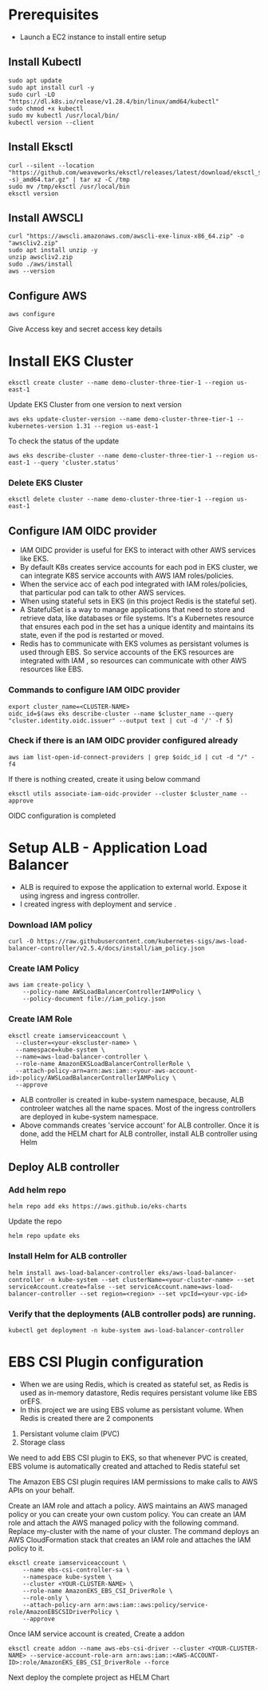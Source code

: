 # Prerequisites

* Launch a EC2 instance to install entire setup

## Install Kubectl
```
sudo apt update
sudo apt install curl -y
sudo curl -LO "https://dl.k8s.io/release/v1.28.4/bin/linux/amd64/kubectl"
sudo chmod +x kubectl
sudo mv kubectl /usr/local/bin/
kubectl version --client
```
## Install Eksctl 
```
curl --silent --location "https://github.com/weaveworks/eksctl/releases/latest/download/eksctl_$(uname -s)_amd64.tar.gz" | tar xz -C /tmp
sudo mv /tmp/eksctl /usr/local/bin
eksctl version
```
## Install AWSCLI
```
curl "https://awscli.amazonaws.com/awscli-exe-linux-x86_64.zip" -o "awscliv2.zip"
sudo apt install unzip -y
unzip awscliv2.zip
sudo ./aws/install
aws --version
```
## Configure AWS
```
aws configure
```
Give Access key and secret access key details

# Install EKS Cluster
```
eksctl create cluster --name demo-cluster-three-tier-1 --region us-east-1
```
Update EKS Cluster from one version to next version
```
aws eks update-cluster-version --name demo-cluster-three-tier-1 --kubernetes-version 1.31 --region us-east-1
```

To check the status of the update
```
aws eks describe-cluster --name demo-cluster-three-tier-1 --region us-east-1 --query 'cluster.status'
```
### Delete EKS Cluster
```
eksctl delete cluster --name demo-cluster-three-tier-1 --region us-east-1
```
## Configure IAM OIDC provider
* IAM OIDC provider is useful for EKS to interact with other AWS services like EKS.
* By default K8s creates service accounts for each pod in EKS cluster, we can integrate K8S service accounts with AWS IAM roles/policies.
* When the service acc of each pod integrated with IAM roles/policies, that particular pod can talk to other AWS services.
* When using stateful sets in EKS (in this project Redis is the stateful set).
* A StatefulSet is a way to manage applications that need to store and retrieve data, like databases or file systems. It's a Kubernetes resource that ensures each pod in the set has a unique identity and maintains its state, even if the pod is restarted or moved.
* Redis has to communicate with EKS volumes as persistant volumes is used through EBS. So service accounts of the EKS resources are integrated with IAM , so resources can communicate with other AWS resources like EBS. 

### Commands to configure IAM OIDC provider
```
export cluster_name=<CLUSTER-NAME>
oidc_id=$(aws eks describe-cluster --name $cluster_name --query "cluster.identity.oidc.issuer" --output text | cut -d '/' -f 5) 
```

### Check if there is an IAM OIDC provider configured already
```
aws iam list-open-id-connect-providers | grep $oidc_id | cut -d "/" -f4
```
If there is nothing created, create it using below command
```
eksctl utils associate-iam-oidc-provider --cluster $cluster_name --approve
```
OIDC configuration is completed


# Setup ALB - Application Load Balancer
* ALB is required to expose the application to external world. Expose it using ingress and ingress controller. 
* I created  ingress with deployment and service .

### Download IAM policy
```
curl -O https://raw.githubusercontent.com/kubernetes-sigs/aws-load-balancer-controller/v2.5.4/docs/install/iam_policy.json
```
### Create IAM Policy
```
aws iam create-policy \
    --policy-name AWSLoadBalancerControllerIAMPolicy \
    --policy-document file://iam_policy.json
```

### Create IAM Role
```
eksctl create iamserviceaccount \
  --cluster=<your-ekscluster-name> \
  --namespace=kube-system \
  --name=aws-load-balancer-controller \
  --role-name AmazonEKSLoadBalancerControllerRole \
  --attach-policy-arn=arn:aws:iam::<your-aws-account-id>:policy/AWSLoadBalancerControllerIAMPolicy \
  --approve
```
* ALB controller is created in kube-system namespace, because, ALB controleer watches all the name spaces. Most of the ingress controllers are deployed in kube-system namespace.
* Above commands creates 'service account' for ALB controller. Once it is done, add the HELM chart for ALB controller, install ALB controller using Helm

## Deploy ALB controller

### Add helm repo
```
helm repo add eks https://aws.github.io/eks-charts
```
Update the repo
```
helm repo update eks
```
### Install Helm for ALB controller
```
helm install aws-load-balancer-controller eks/aws-load-balancer-controller -n kube-system --set clusterName=<your-cluster-name> --set serviceAccount.create=false --set serviceAccount.name=aws-load-balancer-controller --set region=<region> --set vpcId=<your-vpc-id>
```

### Verify that the deployments (ALB controller pods) are running.
```
kubectl get deployment -n kube-system aws-load-balancer-controller
```

# EBS CSI Plugin configuration
* When we are using Redis, which is created as stateful set, as Redis is used as in-memory datastore, Redis requires persistant volume like EBS orEFS.
* In this project we are using EBS volume as persistant volume. When Redis is created there are 2 components 
1. Persistant volume claim (PVC)
2. Storage class 

We need to add EBS CSI plugin to EKS, so that whenever PVC is created, EBS volume is automatically created and attached to Redis stateful set

The Amazon EBS CSI plugin requires IAM permissions to make calls to AWS APIs on your behalf.

Create an IAM role and attach a policy. AWS maintains an AWS managed policy or you can create your own custom policy. You can create an IAM role and attach the AWS managed policy with the following command. Replace my-cluster with the name of your cluster. The command deploys an AWS CloudFormation stack that creates an IAM role and attaches the IAM policy to it.

```
eksctl create iamserviceaccount \
    --name ebs-csi-controller-sa \
    --namespace kube-system \
    --cluster <YOUR-CLUSTER-NAME> \
    --role-name AmazonEKS_EBS_CSI_DriverRole \
    --role-only \
    --attach-policy-arn arn:aws:iam::aws:policy/service-role/AmazonEBSCSIDriverPolicy \
    --approve
```
Once IAM service account is created, Create a addon
```
eksctl create addon --name aws-ebs-csi-driver --cluster <YOUR-CLUSTER-NAME> --service-account-role-arn arn:aws:iam::<AWS-ACCOUNT-ID>:role/AmazonEKS_EBS_CSI_DriverRole --force
```


Next deploy the complete project as HELM Chart









